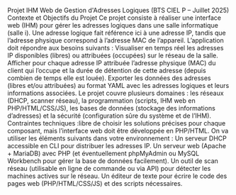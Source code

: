 Projet IHM Web de Gestion d'Adresses Logiques (BTS CIEL P – Juillet 2025)
Contexte et Objectifs du Projet
Ce projet consiste à réaliser une interface web (IHM) pour gérer les adresses logiques dans une salle informatique (salle i). Une adresse logique fait référence ici à une adresse IP, tandis que l’adresse physique correspond à l’adresse MAC de l’appareil. L’application doit répondre aux besoins suivants :
Visualiser en temps réel les adresses IP disponibles (libres) ou attribuées (occupées) sur le réseau de la salle.
Afficher pour chaque adresse IP attribuée l’adresse physique (MAC) du client qui l’occupe et la durée de détention de cette adresse (depuis combien de temps elle est louée).
Exporter les données des adresses (libres et/ou attribuées) au format YAML avec les adresses logiques et leurs informations associées.
Le projet couvre plusieurs domaines : les réseaux (DHCP, scanner réseau), la programmation (scripts, IHM web en PHP/HTML/CSS/JS), les bases de données (stockage des informations d’adresses) et la sécurité (configuration sûre du système et de l’IHM). Contraintes techniques :libre de choisir les solutions précises pour chaque composant, mais l’interface web doit être développée en PHP/HTML. On va utiliser les éléments suivants dans votre environnement :
Un serveur DHCP accessible en CLI pour distribuer les adresses IP.
Un serveur web (Apache + MariaDB) avec PHP (et éventuellement phpMyAdmin ou MySQL Workbench pour gérer la base de données facilement).
Un outil de scan réseau (utilisable en ligne de commande ou via API) pour détecter les machines actives sur le réseau.
Un éditeur de texte pour écrire le code des pages web (PHP/HTML/CSS/JS) et des scripts nécessaires.
